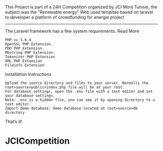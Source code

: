This Project is part of a 24H Competition organized by JCI Morij Tunisie, the subject was the "Renewable energy"
Web used templtae based on laravel to developer a platform of crowdfunding for energie project 
**********************************
The Laravel framework has a few system requirements. Read More

    PHP >= 5.6.4
    OpenSSL PHP Extension.
    PDO PHP Extension.
    Mbstring PHP Extension.
    Tokenizer PHP Extension
    XML PHP Extension
    Fileinfo Extension

Installation Instructions

    Upload the source directory and files to your server. Normally the root>source>public>index.php file will be at your root.
    For database settings, open the .env file with a text editor and set your database settings.
    Note: .env is a hidden file, you can see it by opening directory to a text editor.
    Import demo database, demo database located at root>source>db directory

That’s it!
# JCICompetition
